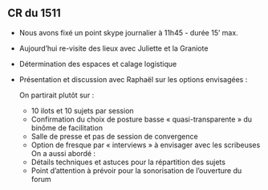 ## CR du 1511

* Nous avons fixé un point skype journalier à 11h45 - durée 15’ max.
* Aujourd’hui re-visite des lieux avec Juliette et la Graniote
* Détermination des espaces et calage logistique
* Présentation et discussion avec Raphaël sur les options envisagées :

  On partirait plutôt sur :
    * 10 ilots et 10 sujets par session
    * Confirmation du choix de posture basse « quasi-transparente » du binôme de facilitation
    * Salle de presse et pas de session de convergence
    * Option de fresque par « interviews » à envisager avec les scribeuses  
  On a aussi abordé :
    * Détails techniques et astuces pour la répartition des sujets
    * Point d’attention à prévoir pour la sonorisation de l’ouverture du forum
